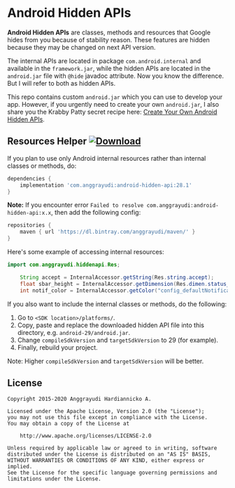 # Android Hidden APIs

**Android Hidden APIs** are classes, methods and resources that Google hides from you because of stability reason. These features are hidden because they may be changed on next API version.

The internal APIs are located in package `com.android.internal` and available in the `framework.jar`, while the hidden APIs are located in the `android.jar` file with `@hide` javadoc attribute. Now you know the difference. But I will refer to both as hidden APIs.

This repo contains custom `android.jar` which you can use to develop your app. However, if you urgently need to create your own `android.jar`, I also share you the Krabby Patty secret recipe here: [Create Your Own Android Hidden APIs](https://medium.com/@hardiannicko/create-your-own-android-hidden-apis-fa3cca02d345).

## Resources Helper [ ![Download](https://api.bintray.com/packages/anggrayudi/maven/android-hidden-api/images/download.svg)](https://bintray.com/anggrayudi/maven/android-hidden-api/_latestVersion)

If you plan to use only Android internal resources rather than internal classes or methods,
do:

````gradle
dependencies {
    implementation 'com.anggrayudi:android-hidden-api:28.1'
}
````

**Note:** If you encounter error `Failed to resolve com.anggrayudi:android-hidden-api:x.x`, then add the following config:

````gradle
repositories {
    maven { url 'https://dl.bintray.com/anggrayudi/maven/' }
}
````

Here's some example of accessing internal resources:
​    
```java
import com.anggrayudi.hiddenapi.Res;

    String accept = InternalAccessor.getString(Res.string.accept);
    float sbar_height = InternalAccessor.getDimension(Res.dimen.status_bar_height);
    int notif_color = InternalAccessor.getColor("config_defaultNotificationColor");
```

If you also want to include the internal classes or methods, do the following:

1. Go to `<SDK location>/platforms/`.
2. Copy, paste and replace the downloaded hidden API file into this directory, e.g. `android-29/android.jar`.
3. Change `compileSdkVersion` and `targetSdkVersion` to 29 (for example).
4. Finally, rebuild your project.

Note: Higher `compileSdkVersion` and `targetSdkVersion` will be better.

## License

    Copyright 2015-2020 Anggrayudi Hardiannicko A.

    Licensed under the Apache License, Version 2.0 (the "License");
    you may not use this file except in compliance with the License.
    You may obtain a copy of the License at
    
        http://www.apache.org/licenses/LICENSE-2.0
    
    Unless required by applicable law or agreed to in writing, software
    distributed under the License is distributed on an "AS IS" BASIS,
    WITHOUT WARRANTIES OR CONDITIONS OF ANY KIND, either express or implied.
    See the License for the specific language governing permissions and
    limitations under the License.


[1]: https://devmaze.wordpress.com/2011/01/18/using-com-android-internal-part-1-introduction
[2]: https://github.com/anggrayudi/android-hidden-api/issues/9
